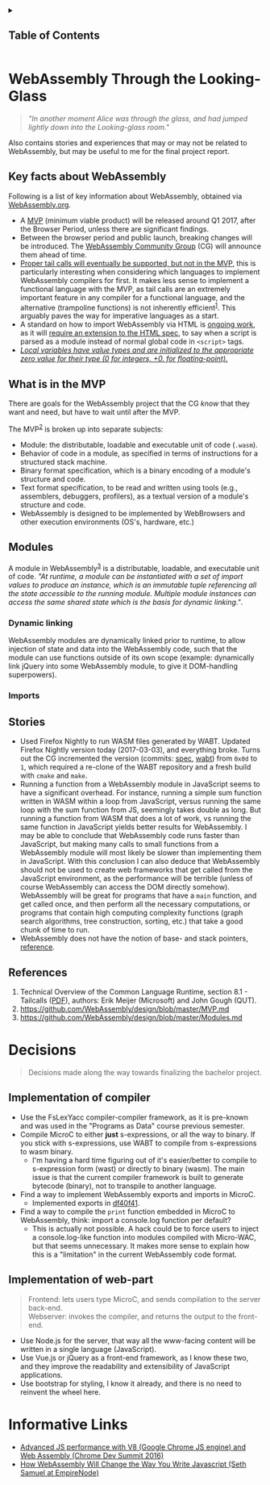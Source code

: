 <details>
<summary><h2>Table of Contents</h2></summary>

* [WebAssembly](#webassembly-through-the-looking-glass)
  * [Key facts](#key-facts-about-webassembly)
    * [What is in the MVP](#what-is-in-the-mvp)
    * [Modules](#modules)
      * [Dynamic Linking](#dynamic-linking)
  * [Stories](#stories)
  * [References](#references)
* [Decisions](#decisions)
* [Informative Links](#informative-links)
</details>

# WebAssembly Through the Looking-Glass
> *"In another moment Alice was through the glass, and had jumped lightly down into the Looking-glass room."*

Also contains stories and experiences that may or may not be related to WebAssembly, but may be useful to me for the final project report.

## Key facts about WebAssembly
Following is a list of key information about WebAssembly, obtained via [WebAssembly.org](http://webassembly.org/).

* A [MVP](#what-is-in-the-mvp) (minimum viable product) will be released around Q1 2017, after the Browser Period, unless there are significant findings.
* Between the browser period and public launch, breaking changes will be introduced. The [WebAssembly Community Group](https://w3.org/community/webassembly/) (CG) will announce them ahead of time.
* [Proper tail calls will eventually be supported, but not in the MVP](https://github.com/WebAssembly/design/issues/189#issuecomment-113123641), this is particularly interesting when considering which languages to implement WebAssembly compilers for first. It makes less sense to implement a functional language with the MVP, as tail calls are an extremely important feature in any compiler for a functional language, and the alternative (trampoline functions) is not inherently efficient<sup>[1](#references)</sup>. This arguably paves the way for imperative languages as a start.
* A standard on how to import WebAssembly via HTML is [ongoing work](https://github.com/whatwg/loader/blob/master/roadmap.md), as it will [require an extension to the HTML spec](https://github.com/WebAssembly/design/blob/master/Modules.md#integration-with-es6-modules), to say when a script is parsed as a module instead of normal global code in `<script>` tags.
* [*Local variables have value types and are initialized to the appropriate zero value for their type (0 for integers, +0. for floating-point).*](https://github.com/WebAssembly/design/blob/master/Semantics.md#local-variables)


## What is in the MVP
There are goals for the WebAssembly project that the CG *know* that they want and need, but have to wait until after the MVP.

The MVP<sup>[2](#references)</sup> is broken up into separate subjects:

* Module: the distributable, loadable and executable unit of code (`.wasm`).
* Behavior of code in a module, as specified in terms of instructions for a structured stack machine.
* Binary format specification, which is a binary encoding of a module's structure and code.
* Text format specification, to be read and written using tools (e.g., assemblers, debuggers, profilers), as a textual version of a module's structure and code.
* WebAssembly is designed to be implemented by WebBrowsers and other execution environments (OS's, hardware, etc.)

## Modules
A module in WebAssembly<sup>[3](#references)</sup> is a distributable, loadable, and executable unit of code. *"At runtime, a module can be instantiated with a set of import values to produce an instance, which is an immutable tuple referencing all the state accessible to the running module. Multiple module instances can access the same shared state which is the basis for dynamic linking."*.

### Dynamic linking
WebAssembly modules are dynamically linked prior to runtime, to allow injection of state and data into the WebAssembly code, such that the module can use functions outside of its own scope (example: dynamically link jQuery into some WebAssembly module, to give it DOM-handling superpowers).

### Imports

## Stories
* Used Firefox Nightly to run WASM files generated by WABT. Updated Firefox Nightly version today (2017-03-03), and everything broke. Turns out the CG incremented the version (commits: [spec](https://github.com/WebAssembly/spec/commit/002e57c86ccf5c80db0de6e40246665340350c43), [wabt](https://github.com/WebAssembly/wabt/commit/529015dc83b426659047689922eee7f9a34f9f15)) from `0x0d` to `1`, which required a re-clone of the WABT repository and a fresh build with `cmake` and `make`.
* Running a function from a WebAssembly module in JavaScript seems to have a significant overhead. For instance, running a simple sum function written in WASM within a loop from JavaScript, versus running the same loop with the sum function from JS, seemingly takes double as long. But running a function from WASM that does a lot of work, vs running the same function in JavaScript yields better results for WebAssembly. I may be able to conclude that WebAssembly code runs faster than JavaScript, but making many calls to small functions from a WebAssembly module will most likely be slower than implementing them in JavaScript. With this conclusion I can also deduce that WebAssembly should not be used to create web frameworks that get called from the JavaScript environment, as the performance will be terrible (unless of course WebAssembly can access the DOM directly somehow). WebAssembly will be great for programs that have a `main` function, and get called once, and then perform all the necessary computations, or programs that contain high computing complexity functions (graph search algorithms, tree construction, sorting, etc.) that take a good chunk of time to run.
* WebAssembly does not have the notion of base- and stack pointers, [reference](https://github.com/WebAssembly/design/issues/338).

## References
1. Technical Overview of the Common Language Runtime, section 8.1 - Tailcalls ([PDF](http://www.math.uaa.alaska.edu/~afkjm/csce331/handouts/clr.pdf)), authors: Erik Meijer (Microsoft) and John Gough (QUT).
2. https://github.com/WebAssembly/design/blob/master/MVP.md
3. https://github.com/WebAssembly/design/blob/master/Modules.md


# Decisions
> Decisions made along the way towards finalizing the bachelor project.

## Implementation of compiler
* Use the FsLexYacc compiler-compiler framework, as it is pre-known and was used in the "Programs as Data" course previous semester.
* Compile MicroC to either **just** s-expressions, or all the way to binary. If you stick with s-expressions, use WABT to compile from s-expressions to wasm binary.
  * I'm having a hard time figuring out of it's easier/better to compile to s-expression form (wast) or directly to binary (wasm). The main issue is that the current compiler framework is built to generate bytecode (binary), not to transpile to another language.
* Find a way to implement WebAssembly exports and imports in MicroC.
  * Implemented exports in [df40f41](https://github.com/AndreasHassing/microc-to-webassembly/commit/df40f41c934d45bee4e01e5a68604dc20e7b8037).
* Find a way to compile the `print` function embedded in MicroC to WebAssembly, think: import a console.log function per default?
  * This is actually not possible. A hack could be to force users to inject a console.log-like function into modules compiled with Micro-WAC, but that seems unnecessary. It makes more sense to explain how this is a "limitation" in the current WebAssembly code format.

## Implementation of web-part
> Frontend: lets users type MicroC, and sends compilation to the server back-end.<br>Webserver: invokes the compiler, and returns the output to the front-end.

* Use Node.js for the server, that way all the www-facing content will be written in a single language (JavaScript).
* Use Vue.js or jQuery as a front-end framework, as I know these two, and they improve the readability and extensibility of JavaScript applications.
* Use bootstrap for styling, I know it already, and there is no need to reinvent the wheel here.

# Informative Links
* [Advanced JS performance with V8 (Google Chrome JS engine) and Web Assembly (Chrome Dev Summit 2016)](https://www.youtube.com/watch?v=PvZdTZ1Nl5o)
* [How WebAssembly Will Change the Way You Write Javascript (Seth Samuel at EmpireNode)](https://www.youtube.com/watch?v=kq2HBddiyh0)
